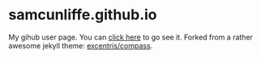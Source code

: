 samcunliffe.github.io
=====================

My gihub user page. 
You can [click here](https://samcunliffe.github.io) to go see it.
Forked from a rather awesome jekyll theme: [excentris/compass](https://github.com/excentris/compass).
